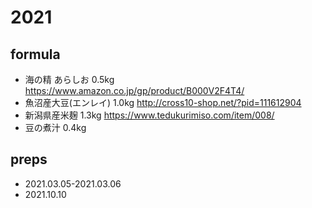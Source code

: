 # 2021

## formula
- 海の精 あらしお 0.5kg https://www.amazon.co.jp/gp/product/B000V2F4T4/
- 魚沼産大豆(エンレイ) 1.0kg http://cross10-shop.net/?pid=111612904
- 新潟県産米麹 1.3kg https://www.tedukurimiso.com/item/008/
- 豆の煮汁 0.4kg

## preps
- 2021.03.05-2021.03.06
- 2021.10.10
